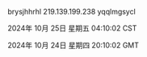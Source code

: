 brysjhhrhl 219.139.199.238 yqqlmgsycl

2024年 10月 25日 星期五 04:10:02 CST

2024年 10月 24日 星期四 20:10:02 GMT
